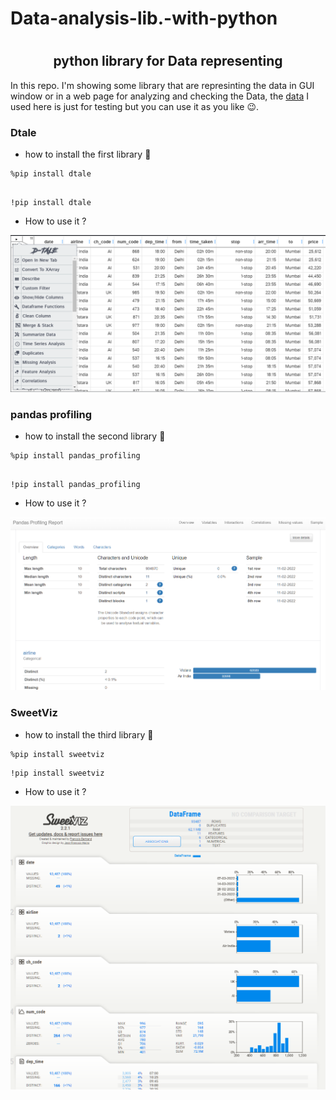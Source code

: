 #          <p1 align="center"> Data-analysis-lib.-with-python </p1>

#  <h2 align="center">python library for Data representing </h2>

In this repo. I'm showing some library that are represinting the data in GUI window or in a web page for analyzing and checking the Data, 
the [data](business.csv) I used here is just for testing but you can use it as you like 😉.


### Dtale 

 - how to install the first library 🥇

```
%pip install dtale

```

```

!pip install dtale

```

- How to use it ? 

![Alt text](dtale.png)




### pandas profiling 

- how to install the second library 🥈

```
%pip install pandas_profiling

```

```

!pip install pandas_profiling 

```


- How to use it ?

![Alt text](<pandas proffiling.png>)



### SweetViz

  - how to install the third library 🥉


```
%pip install sweetviz

``` 

```
!pip install sweetviz

```

 - How to use it ?

 ![Alt text](sweetviz.png)




